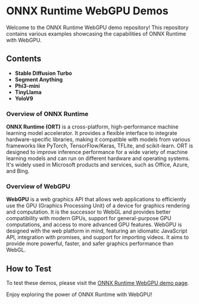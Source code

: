# ONNX Runtime WebGPU Demos

Welcome to the ONNX Runtime WebGPU demo repository! This repository contains various examples showcasing the capabilities of ONNX Runtime with WebGPU.

## Contents

- **Stable Diffusion Turbo**
- **Segment Anything**
- **Phi3-mini**
- **TinyLlama**
- **YoloV9**

### Overview of ONNX Runtime

**ONNX Runtime (ORT)** is a cross-platform, high-performance machine learning model accelerator. It provides a flexible interface to integrate hardware-specific libraries, making it compatible with models from various frameworks like PyTorch, TensorFlow/Keras, TFLite, and scikit-learn. ORT is designed to improve inference performance for a wide variety of machine learning models and can run on different hardware and operating systems. It's widely used in Microsoft products and services, such as Office, Azure, and Bing.

### Overview of WebGPU

**WebGPU** is a web graphics API that allows web applications to efficiently use the GPU (Graphics Processing Unit) of a device for graphics rendering and computation. It is the successor to WebGL and provides better compatibility with modern GPUs, support for general-purpose GPU computations, and access to more advanced GPU features. WebGPU is designed with the web platform in mind, featuring an idiomatic JavaScript API, integration with promises, and support for importing videos. It aims to provide more powerful, faster, and safer graphics performance than WebGL.

## How to Test

To test these demos, please visit the [ONNX Runtime WebGPU demo page](https://leestott.github.io/OnnxRuntime-webgpu/).

Enjoy exploring the power of ONNX Runtime with WebGPU!
